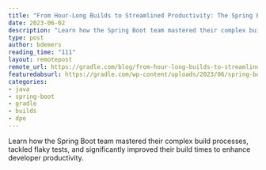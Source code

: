```yaml
---
title: "From Hour-Long Builds to Streamlined Productivity: The Spring Boot Journey"
date: 2023-06-02
description: "Learn how the Spring Boot team mastered their complex build processes, tackled flaky tests, and significantly improved their build times to enhance developer productivity."
type: post
author: bdemers
reading_time: "111"
layout: remotepost
remote_url: https://gradle.com/blog/from-hour-long-builds-to-streamlined-productivity-the-spring-boot-journey/
featuredabsurl: https://gradle.com/wp-content/uploads/2023/06/spring-boot-gradle-blog.png
categories:
- java
- spring-boot
- gradle
- builds
- dpe
---
```


Learn how the Spring Boot team mastered their complex build processes, tackled flaky tests, and significantly improved their build times to enhance developer productivity.
